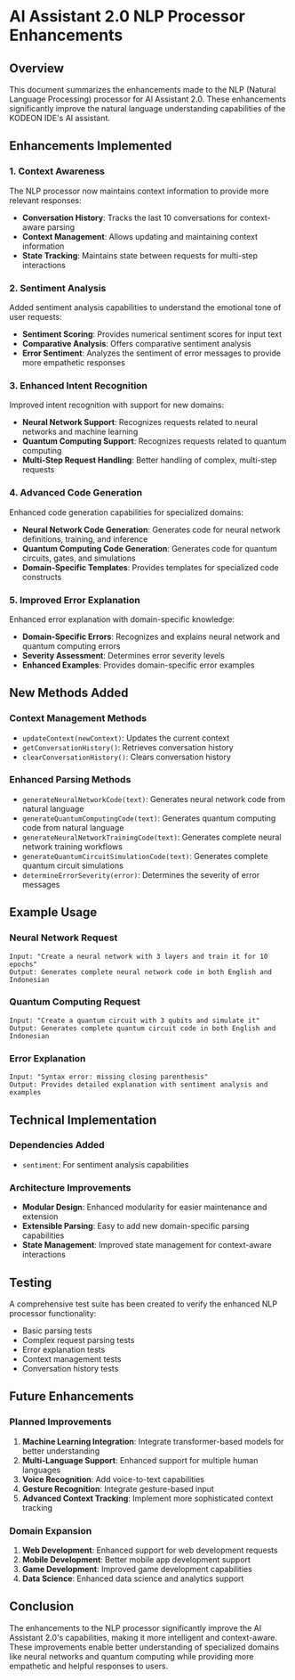 # AI Assistant 2.0 NLP Processor Enhancements

## Overview

This document summarizes the enhancements made to the NLP (Natural Language Processing) processor for AI Assistant 2.0. These enhancements significantly improve the natural language understanding capabilities of the KODEON IDE's AI assistant.

## Enhancements Implemented

### 1. Context Awareness

The NLP processor now maintains context information to provide more relevant responses:

-   **Conversation History**: Tracks the last 10 conversations for context-aware parsing
-   **Context Management**: Allows updating and maintaining context information
-   **State Tracking**: Maintains state between requests for multi-step interactions

### 2. Sentiment Analysis

Added sentiment analysis capabilities to understand the emotional tone of user requests:

-   **Sentiment Scoring**: Provides numerical sentiment scores for input text
-   **Comparative Analysis**: Offers comparative sentiment analysis
-   **Error Sentiment**: Analyzes the sentiment of error messages to provide more empathetic responses

### 3. Enhanced Intent Recognition

Improved intent recognition with support for new domains:

-   **Neural Network Support**: Recognizes requests related to neural networks and machine learning
-   **Quantum Computing Support**: Recognizes requests related to quantum computing
-   **Multi-Step Request Handling**: Better handling of complex, multi-step requests

### 4. Advanced Code Generation

Enhanced code generation capabilities for specialized domains:

-   **Neural Network Code Generation**: Generates code for neural network definitions, training, and inference
-   **Quantum Computing Code Generation**: Generates code for quantum circuits, gates, and simulations
-   **Domain-Specific Templates**: Provides templates for specialized code constructs

### 5. Improved Error Explanation

Enhanced error explanation with domain-specific knowledge:

-   **Domain-Specific Errors**: Recognizes and explains neural network and quantum computing errors
-   **Severity Assessment**: Determines error severity levels
-   **Enhanced Examples**: Provides domain-specific error examples

## New Methods Added

### Context Management Methods

-   `updateContext(newContext)`: Updates the current context
-   `getConversationHistory()`: Retrieves conversation history
-   `clearConversationHistory()`: Clears conversation history

### Enhanced Parsing Methods

-   `generateNeuralNetworkCode(text)`: Generates neural network code from natural language
-   `generateQuantumComputingCode(text)`: Generates quantum computing code from natural language
-   `generateNeuralNetworkTrainingCode(text)`: Generates complete neural network training workflows
-   `generateQuantumCircuitSimulationCode(text)`: Generates complete quantum circuit simulations
-   `determineErrorSeverity(error)`: Determines the severity of error messages

## Example Usage

### Neural Network Request

```
Input: "Create a neural network with 3 layers and train it for 10 epochs"
Output: Generates complete neural network code in both English and Indonesian
```

### Quantum Computing Request

```
Input: "Create a quantum circuit with 3 qubits and simulate it"
Output: Generates complete quantum circuit code in both English and Indonesian
```

### Error Explanation

```
Input: "Syntax error: missing closing parenthesis"
Output: Provides detailed explanation with sentiment analysis and examples
```

## Technical Implementation

### Dependencies Added

-   `sentiment`: For sentiment analysis capabilities

### Architecture Improvements

-   **Modular Design**: Enhanced modularity for easier maintenance and extension
-   **Extensible Parsing**: Easy to add new domain-specific parsing capabilities
-   **State Management**: Improved state management for context-aware interactions

## Testing

A comprehensive test suite has been created to verify the enhanced NLP processor functionality:

-   Basic parsing tests
-   Complex request parsing tests
-   Error explanation tests
-   Context management tests
-   Conversation history tests

## Future Enhancements

### Planned Improvements

1. **Machine Learning Integration**: Integrate transformer-based models for better understanding
2. **Multi-Language Support**: Enhanced support for multiple human languages
3. **Voice Recognition**: Add voice-to-text capabilities
4. **Gesture Recognition**: Integrate gesture-based input
5. **Advanced Context Tracking**: Implement more sophisticated context tracking

### Domain Expansion

1. **Web Development**: Enhanced support for web development requests
2. **Mobile Development**: Better mobile app development support
3. **Game Development**: Improved game development capabilities
4. **Data Science**: Enhanced data science and analytics support

## Conclusion

The enhancements to the NLP processor significantly improve the AI Assistant 2.0's capabilities, making it more intelligent and context-aware. These improvements enable better understanding of specialized domains like neural networks and quantum computing while providing more empathetic and helpful responses to users.
